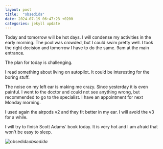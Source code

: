 ```yaml
---
layout: post
title:  "obsedida"
date: 2024-07-19 06:47:23 +0200
categories: jekyll update
---
```


Today and tomorrow will be hot days. I will condense my activities in the early morning. The pool was crowded, but I could swim pretty well. I took the right decision and tomorrow I have to do the same. 9am at the main entrance.  

The plan for today is challenging.   

I read something about living on autopilot. It could be interesting for the boring stuff.   

The noise on my left ear is making me crazy. Since yesterday it is even painful. I went to the doctor and could not see anything wrong, but recommended to go to the specialist. I have an appointment for next Monday morning.     

I used again the airpods v2 and they fit better in my ear. I will avoid the v3 for a while.  

I will try to finish Scott Adams' book today. It is very hot and I am afraid that won't be easy to sleep.






![obsedida](https://lh3.googleusercontent.com/pw/AP1GczOxgMC8Au5wiSY7Yj1Ve6g97wsF5Sff-jJtHMqKBCelyLakXUcrBrOgPKJmzZxTRYdAOcQLv9q9EwhVschE62Vh5FsOTaDH6A30YVLRFlWvlkvAZ1I=w0)*obsedida*&nbsp;



[jekyll-docs]: https://jekyllrb.com/docs/home
[jekyll-gh]:   https://github.com/jekyll/jekyll
[jekyll-talk]: https://talk.jekyllrb.com/
